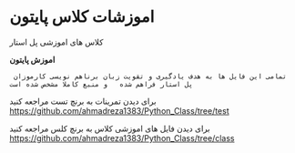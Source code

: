 # اموزشات کلاس پایتون
کلاس های اموزشی پل استار

__اموزش پایتون__

``` تمامی این فایل ها به هدف یادگیری و تقویت زبان برناهم نویسی کارموزان پل استار فراهم شده   و منبع کاملا مشخص شده است``` 

برای دیدن تمرینات به برنچ تست مراجعه کنید
https://github.com/ahmadreza1383/Python_Class/tree/test

برای دیدن فایل های اموزشی کلاس به برنچ کلس مراجعه کنید
https://github.com/ahmadreza1383/Python_Class/tree/class

